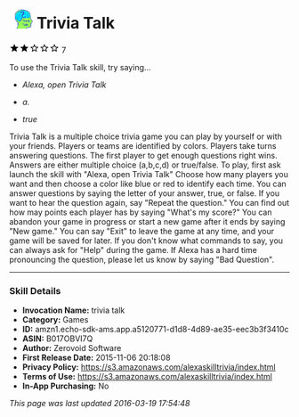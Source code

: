 # &nbsp;<img src="app_icon" alt="Trivia Talk icon" width="36"> Trivia Talk
![2 stars](../../../images/ic_star_black_18dp_1x.png)![2 stars](../../../images/ic_star_black_18dp_1x.png)![2 stars](../../../images/ic_star_border_black_18dp_1x.png)![2 stars](../../../images/ic_star_border_black_18dp_1x.png)![2 stars](../../../images/ic_star_border_black_18dp_1x.png) 7

To use the Trivia Talk skill, try saying...

* *Alexa, open Trivia Talk*

* *a.*

* *true*

Trivia Talk is a multiple choice trivia game you can play by yourself or with your friends.  Players or teams are identified by colors.  Players take turns answering questions.  The first player to get enough questions right wins.  Answers are either multiple choice (a,b,c,d) or true/false.  To play, first ask launch the skill with "Alexa, open Trivia Talk"  Choose how many players you want and then choose a color like blue or red to identify each time.  You can answer questions by saying the letter of your answer, true, or false.  If you want to hear the question again, say "Repeat the question."  You can find out how may points each player has by saying "What's my score?"  You can abandon your game in progress or start a new game after it ends by saying "New game."  You can say "Exit" to leave the game at any time, and your game will be saved for later.  If you don't know what commands to say, you can always ask for "Help" during the game.  If Alexa has a hard time pronouncing the question, please let us know by saying "Bad Question".

***

### Skill Details

* **Invocation Name:** trivia talk
* **Category:** Games
* **ID:** amzn1.echo-sdk-ams.app.a5120771-d1d8-4d89-ae35-eec3b3f3410c
* **ASIN:** B017OBVI7Q
* **Author:** Zerovoid Software
* **First Release Date:** 2015-11-06 20:18:08
* **Privacy Policy:** https://s3.amazonaws.com/alexaskilltrivia/index.html
* **Terms of Use:** https://s3.amazonaws.com/alexaskilltrivia/index.html
* **In-App Purchasing:** No

*This page was last updated 2016-03-19 17:54:48*
